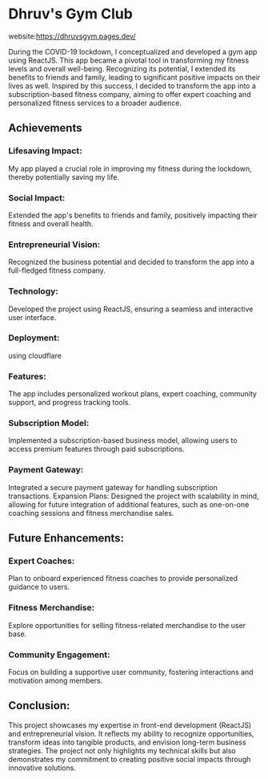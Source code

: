 # Dhruv's Gym Club 
website:https://dhruvsgym.pages.dev/

During the COVID-19 lockdown, I conceptualized and developed a gym app using ReactJS. This app became a pivotal tool in transforming my fitness levels and overall well-being. Recognizing its potential, I extended its benefits to friends and family, leading to significant positive impacts on their lives as well. Inspired by this success, I decided to transform the app into a subscription-based fitness company, aiming to offer expert coaching and personalized fitness services to a broader audience.

## Achievements
### Lifesaving Impact: 
My app played a crucial role in improving my fitness during the lockdown, thereby potentially saving my life.
### Social Impact: 
Extended the app's benefits to friends and family, positively impacting their fitness and overall health.
### Entrepreneurial Vision: 
Recognized the business potential and decided to transform the app into a full-fledged fitness company.
### Technology:
Developed the project using ReactJS, ensuring a seamless and interactive user interface.
### Deployment:
using cloudflare 
### Features: 
The app includes personalized workout plans, expert coaching, community support, and progress tracking tools.
### Subscription Model: 
Implemented a subscription-based business model, allowing users to access premium features through paid subscriptions.
### Payment Gateway: 
Integrated a secure payment gateway for handling subscription transactions.
Expansion Plans: Designed the project with scalability in mind, allowing for future integration of additional features, such as one-on-one coaching sessions and fitness merchandise sales.

## Future Enhancements:
### Expert Coaches: 
Plan to onboard experienced fitness coaches to provide personalized guidance to users.
### Fitness Merchandise: 
Explore opportunities for selling fitness-related merchandise to the user base.
### Community Engagement: 
Focus on building a supportive user community, fostering interactions and motivation among members.
## Conclusion:
This project showcases my expertise in front-end development (ReactJS) and entrepreneurial vision. It reflects my ability to recognize opportunities, transform ideas into tangible products, and envision long-term business strategies. The project not only highlights my technical skills but also demonstrates my commitment to creating positive social impacts through innovative solutions.

